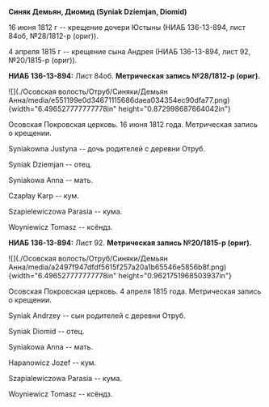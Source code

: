 **Синяк Демьян, Диомид (Syniak Dziemjan, Diomid)**

16 июня 1812 г -- крещение дочери Юстыны (НИАБ 136-13-894, лист 84об,
№28/1812-р (ориг)).

4 апреля 1815 г -- крещение сына Андрея (НИАБ 136-13-894, лист 92,
№20/1815-р (ориг)).

**НИАБ 136-13-894:** Лист 84об. **Метрическая запись №28/1812-р
(ориг).**

![](./Осовская волость/Отруб/Синяки/Демьян Анна/media/e551199e0d34671115686daea034354ec90dfa77.png){width="6.496527777777778in"
height="0.872998687664042in"}

Осовская Покровская церковь. 16 июня 1812 года. Метрическая запись о
крещении.

Syniakowna Justyna -- дочь родителей с деревни Отруб.

Syniak Dziemjan -- отец.

Syniakowa Anna -- мать.

Czapłay Karp -- кум.

Szapielewiczowa Parasia -- кума.

Woyniewicz Tomasz -- ксёндз.

**НИАБ 136-13-894:** Лист 92. **Метрическая запись №20/1815-р (ориг).**

![](./Осовская волость/Отруб/Синяки/Демьян Анна/media/a2497f947dfdf5615f257a20a1b65546e5856b8f.png){width="6.496527777777778in"
height="0.9621751968503937in"}

Осовская Покровская церковь. 4 апреля 1815 года. Метрическая запись о
крещении.

Syniak Andrzey -- сын родителей с деревни Отруб.

Syniak Diomid -- отец.

Syniakowa Anna -- мать.

Hapanowicz Jozef -- кум.

Szapialewiczowa Parasia -- кума.

Woyniewicz Tomasz -- ксёндз.
